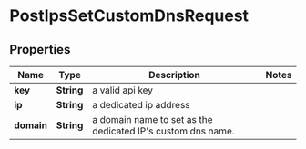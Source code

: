 

# PostIpsSetCustomDnsRequest


## Properties

| Name | Type | Description | Notes |
|------------ | ------------- | ------------- | -------------|
|**key** | **String** | a valid api key |  |
|**ip** | **String** | a dedicated ip address |  |
|**domain** | **String** | a domain name to set as the dedicated IP&#39;s custom dns name. |  |



